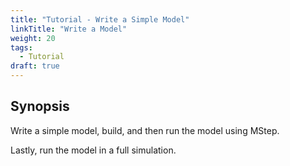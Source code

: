 ```yaml
---
title: "Tutorial - Write a Simple Model"
linkTitle: "Write a Model"
weight: 20
tags:
  - Tutorial
draft: true
---
```


## Synopsis


Write a simple model, build, and then run the model using MStep.

Lastly, run the model in a full simulation.